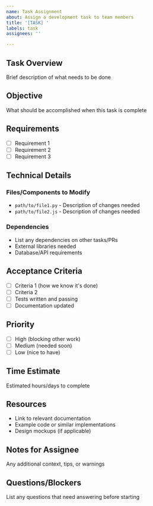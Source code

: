 ```yaml
---
name: Task Assignment
about: Assign a development task to team members
title: '[TASK] '
labels: task
assignees: ''

---
```


## Task Overview
Brief description of what needs to be done

## Objective
What should be accomplished when this task is complete

## Requirements
- [ ] Requirement 1
- [ ] Requirement 2
- [ ] Requirement 3

## Technical Details
### Files/Components to Modify
- `path/to/file1.py` - Description of changes needed
- `path/to/file2.js` - Description of changes needed

### Dependencies
- List any dependencies on other tasks/PRs
- External libraries needed
- Database/API requirements

## Acceptance Criteria
- [ ] Criteria 1 (how we know it's done)
- [ ] Criteria 2
- [ ] Tests written and passing
- [ ] Documentation updated

## Priority
- [ ] High (blocking other work)
- [ ] Medium (needed soon)
- [ ] Low (nice to have)

## Time Estimate
Estimated hours/days to complete

## Resources
- Link to relevant documentation
- Example code or similar implementations
- Design mockups (if applicable)

## Notes for Assignee
Any additional context, tips, or warnings

## Questions/Blockers
List any questions that need answering before starting